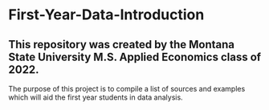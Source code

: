 # First-Year-Data-Introduction

## This repository was created by the Montana State University M.S. Applied Economics class of 2022.

The purpose of this project is to compile a list of sources and examples which will aid the first year students in data analysis.
